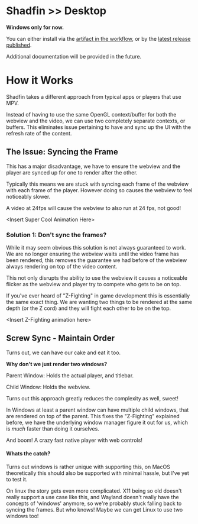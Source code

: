 # Shadfin >> Desktop

**Windows only for now.**

You can either install via the [artifact in the workflow](https://github.com/Shadfin/desktop/actions), or by the [latest release published](https://github.com/Shadfin/desktop/releases).

Additional documentation will be provided in the future.


# How it Works

Shadfin takes a different approach from typical apps or players that use MPV.

Instead of having to use the same OpenGL context/buffer for both the webview and the video, we can use two completely separate contexts, or buffers. This eliminates issue pertaining to have and sync up the UI with the refresh rate of the content.

## The Issue: Syncing the Frame

This has a major disadvantage, we have to ensure the webview and the player are synced up for one to render after the other.

Typically this means we are stuck with syncing each frame of the webview with each frame of the player. 
However doing so causes the webview to feel noticeably slower.

A video at 24fps will cause the webview to also run at 24 fps, not good! 

&lt;Insert Super Cool Animation Here&gt;

### Solution 1: Don't sync the frames?

While it may seem obvious this solution is not always guaranteed to work.<br>
We are no longer ensuring the webview waits until the video frame has been rendered, this removes the guarantee we had before of the webview always rendering on top of the video content.

This not only disrupts the ability to use the webview it causes a noticeable flicker as the webview and player try to compete who gets to be on top.

If you've ever heard of "Z-Fighting" in game development this is essentially the same exact thing. We are wanting two things to be rendered at the same depth (or the Z cord) and they will fight each other to be on the top.

&lt;Insert Z-Fighting animation here&gt;

## Screw Sync - Maintain Order

Turns out, we can have our cake and eat it too.

**Why don't we just render two windows?**

Parent Window: Holds the actual player, and titlebar.

Child Window: Holds the webview.


Turns out this approach greatly reduces the complexity as well, sweet!

In Windows at least a parent window can have multiple child windows, that are rendered on top of the parent. This fixes the "Z-Fighting" explained before, we have the underlying window manager figure it out for us, which is *much* faster than doing it ourselves. 

And boom! A crazy fast native player with web controls!

#### Whats the catch?

Turns out windows is rather unique with supporting this, on MacOS theoretically this should also be supported with minimal hassle, but I've yet to test it.

On linux the story gets even more complicated. X11 being so old doesn't really support a use case like this, and Wayland doesn't really have the concepts of 'windows' anymore, so we're probably stuck falling back to syncing the frames. But who knows! Maybe we can get Linux to use two windows too!